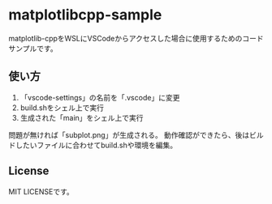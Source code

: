 # matplotlibcpp-sample

matplotlib-cppをWSLにVSCodeからアクセスした場合に使用するためのコードサンプルです。

## 使い方

1. 「vscode-settings」の名前を「.vscode」に変更
2. build.shをシェル上で実行
3. 生成された「main」をシェル上で実行

問題が無ければ「subplot.png」が生成される。
動作確認ができたら、後はビルドしたいファイルに合わせてbuild.shや環境を編集。

## License
MIT LICENSEです。
